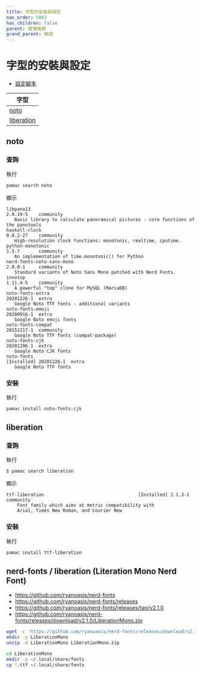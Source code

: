 ```yaml
---
title: 字型的安裝與設定
nav_order: 5003
has_children: false
parent: 環境微調
grand_parent: 微調
---
```



# 字型的安裝與設定

* [設定腳本](https://github.com/samwhelp/note-about-manjaro/tree/gh-pages/_demo/adjustment/env/font-setting/font-match-order)


| 字型 |
| --- |
| [noto](#noto) |
| [liberation](#liberation) |


## noto

### 查詢

執行

``` sh
pamac search noto
```

顯示

```
libpano13                                                                                                                   2.9.19-5    community
   Basic library to calculate panoramical pictures - core functions of the panotools
haskell-clock                                                                                                               0.8.2-27    community
   High-resolution clock functions: monotonic, realtime, cputime.
python-monotonic                                                                                                            1.5-7       community
   An implementation of time.monotonic() for Python
nerd-fonts-noto-sans-mono                                                                                                   2.0.0-1     community
   Standard variants of Noto Sans Mono patched with Nerd Fonts.
innotop                                                                                                                     1.11.4-5    community
   A powerful "top" clone for MySQL (MariaDB)
noto-fonts-extra                                                                                                            20201226-1  extra
   Google Noto TTF fonts - additional variants
noto-fonts-emoji                                                                                                            20200916-1  extra
   Google Noto emoji fonts
noto-fonts-compat                                                                                                           20151217-1  community
   Google Noto TTF fonts (compat-package)
noto-fonts-cjk                                                                                                              20201206-1  extra
   Google Noto CJK fonts
noto-fonts                                                                                                      [Installed] 20201226-1  extra
   Google Noto TTF fonts
```

### 安裝


執行

``` sh
pamac install noto-fonts-cjk
```


## liberation


### 查詢

執行

``` sh
$ pamac search liberation
```

顯示

```
ttf-liberation                                   [Installed] 2.1.3-1  community
    Font family which aims at metric compatibility with
    Arial, Times New Roman, and Courier New
```

### 安裝


執行

``` sh
pamac install ttf-liberation
```


## nerd-fonts / liberation (Literation Mono Nerd Font)


* https://github.com/ryanoasis/nerd-fonts
* https://github.com/ryanoasis/nerd-fonts/releases
* https://github.com/ryanoasis/nerd-fonts/releases/tag/v2.1.0
* https://github.com/ryanoasis/nerd-fonts/releases/download/v2.1.0/LiberationMono.zip


``` sh
wget -c 'https://github.com/ryanoasis/nerd-fonts/releases/download/v2.1.0/LiberationMono.zip'
mkdir -p LiberationMono
unzip -d LiberationMono LiberationMono.zip

cd LiberationMono
mkdir -p ~/.local/share/fonts
cp *.ttf ~/.local/share/fonts
```
